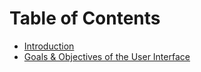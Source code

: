 # Table of Contents

* [Introduction](introduction/index.md)
* [Goals & Objectives of the User Interface](goals.md)
